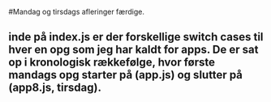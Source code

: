 #Mandag og tirsdags afleringer færdige.
## inde på index.js er der forskellige switch cases til hver en opg som jeg har kaldt for apps. De er sat op i kronologisk rækkefølge, hvor første mandags opg starter på (app.js) og slutter på (app8.js, tirsdag). 
